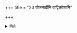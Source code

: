 +++
title = "23 योजनादीनि वाद्विक्रोशानि"

+++

<details><summary>थिते</summary>

योजनादीनि वाद्विक्रोशानि २३
</details>

